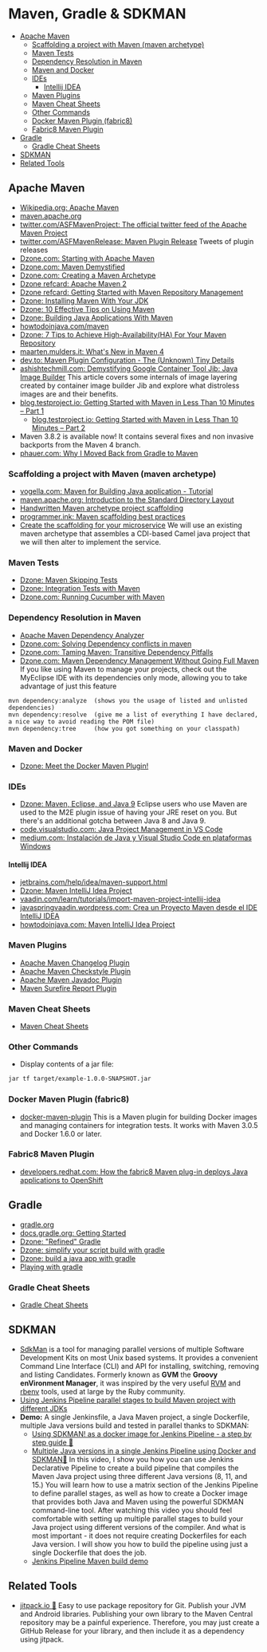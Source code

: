 # Maven, Gradle & SDKMAN
- [Apache Maven](#apache-maven)
	- [Scaffolding a project with Maven (maven archetype)](#scaffolding-a-project-with-maven-maven-archetype)
	- [Maven Tests](#maven-tests)
	- [Dependency Resolution in Maven](#dependency-resolution-in-maven)
	- [Maven and Docker](#maven-and-docker)
	- [IDEs](#ides)
		- [Intellij IDEA](#intellij-idea)
	- [Maven Plugins](#maven-plugins)
	- [Maven Cheat Sheets](#maven-cheat-sheets)
	- [Other Commands](#other-commands)
	- [Docker Maven Plugin (fabric8)](#docker-maven-plugin-fabric8)
	- [Fabric8 Maven Plugin](#fabric8-maven-plugin)
- [Gradle](#gradle)
	- [Gradle Cheat Sheets](#gradle-cheat-sheets)
- [SDKMAN](#sdkman)
- [Related Tools](#related-tools)

## Apache Maven
* [Wikipedia.org: Apache Maven](https://en.wikipedia.org/wiki/Apache_Maven)
* [maven.apache.org](https://maven.apache.org/)
* [twitter.com/ASFMavenProject: The official twitter feed of the Apache Maven Project](https://twitter.com/ASFMavenProject)
* [twitter.com/ASFMavenRelease: Maven Plugin Release](https://twitter.com/ASFMavenRelease) Tweets of plugin releases
* [Dzone.com: Starting with Apache Maven](https://dzone.com/articles/starting-with-apache-maven)
* [Dzone.com: Maven Demystified](https://dzone.com/articles/maven-demystified)
* [Dzone.com: Creating a Maven Archetype](https://dzone.com/articles/create-maven-archetype-1)
* [Dzone refcard: Apache Maven 2](https://dzone.com/asset/download/212)
* [Dzone refcard: Getting Started with Maven Repository Management](https://dzone.com/asset/download/223)
* [Dzone: Installing Maven With Your JDK](https://dzone.com/articles/installing-maven)
* [Dzone: 10 Effective Tips on Using Maven](https://dzone.com/articles/10-effective-tips-on-using-maven)
* [Dzone: Building Java Applications With Maven](https://dzone.com/articles/building-java-applications-with-maven)
* [howtodoinjava.com/maven](https://howtodoinjava.com/maven/)
* [Dzone: 7 Tips to Achieve High-Availability(HA) For Your Maven Repository](https://dzone.com/articles/7-tips-to-achieve-high-availabilityha-for-your-mav-1) 
* [maarten.mulders.it: What's New in Maven 4](https://maarten.mulders.it/2020/11/whats-new-in-maven-4/)
* [dev.to: Maven Plugin Configuration - The (Unknown) Tiny Details](https://dev.to/khmarbaise/maven-plugin-configuration-the-unknown-tiny-details-1emm)
* [ashishtechmill.com: Demystifying Google Container Tool Jib: Java Image Builder](https://ashishtechmill.com/demystifying-google-container-tool-jib-java-image-builder) This article covers some internals of image layering created by container image builder Jib and explore what distroless images are and their benefits.
* [blog.testproject.io: Getting Started with Maven in Less Than 10 Minutes – Part 1](https://blog.testproject.io/2021/06/28/getting-started-with-maven-part-1/)
	* [blog.testproject.io: Getting Started with Maven in Less Than 10 Minutes – Part 2](https://blog.testproject.io/2021/06/28/getting-started-with-maven-part-2/)
* Maven 3.8.2 is available now! It contains several fixes and non invasive backports from the Maven 4 branch. 
* [phauer.com: Why I Moved Back from Gradle to Maven](https://phauer.com/2018/moving-back-from-gradle-to-maven/)

### Scaffolding a project with Maven (maven archetype)
* [vogella.com: Maven for Building Java application - Tutorial](https://www.vogella.com/tutorials/ApacheMaven/article.html)
* [maven.apache.org: Introduction to the Standard Directory Layout](http://maven.apache.org/guides/introduction/introduction-to-the-standard-directory-layout.html)
* [Handwritten Maven archetype project scaffolding](http://www.programmersought.com/article/1858176023/)
* [programmer.ink: Maven scaffolding best practices](https://programmer.ink/think/maven-scaffolding-best-practices.html)
* [Create the scaffolding for your microservice](http://fuse.labs.osecloud.com/fuse/creating-a-microservices-project-with-maven/) We will use an existing maven archetype that assembles a CDI-based Camel java project that we will then alter to implement the service.

### Maven Tests
* [Dzone: Maven Skipping Tests](https://dzone.com/articles/maven-skipping-tests)
* [Dzone: Integration Tests with Maven](https://dzone.com/articles/integration-tests-with-maven)
* [Dzone.com: Running Cucumber with Maven](https://dzone.com/articles/running-cucumber-with-maven)

### Dependency Resolution in Maven
* [Apache Maven Dependency Analyzer](https://maven.apache.org/shared/maven-dependency-analyzer/index.html)
* [Dzone.com: Solving Dependency conflicts in maven](https://dzone.com/articles/solving-dependency-conflicts-in-maven)
* [Dzone.com: Taming Maven: Transitive Dependency Pitfalls](https://dzone.com/articles/taming-maven-transitive-dependency-pitfalls)
* [Dzone.com: Maven Dependency Management Without Going Full Maven](https://dzone.com/articles/maven-dependency-management-without-going-full-mav) If you like using Maven to manage your projects, check out the MyEclipse IDE with its dependencies only mode, allowing you to take advantage of just this feature

```
mvn dependency:analyze  (shows you the usage of listed and unlisted dependencies)
mvn dependency:resolve  (give me a list of everything I have declared, a nice way to avoid reading the POM file)
mvn dependency:tree     (how you got something on your classpath)
```

### Maven and Docker
* [Dzone: Meet the Docker Maven Plugin!](https://dzone.com/articles/meet-the-docker-maven-plugin) 

### IDEs
* [Dzone: Maven, Eclipse, and Java 9](https://dzone.com/articles/maven-eclipse-and-java-9) Eclipse users who use Maven are used to the M2E plugin issue of having your JRE reset on you. But there's an additional gotcha between Java 8 and Java 9. 
* [code.visualstudio.com: Java Project Management in VS Code](https://code.visualstudio.com/docs/java/java-project)
* [medium.com: Instalación de Java y Visual Studio Code en plataformas Windows](https://medium.com/habasconchocos/instalaci%C3%B3n-de-java-y-visual-studio-code-en-plataformas-windows-1fa47a69497f)

#### Intellij IDEA
* [jetbrains.com/help/idea/maven-support.html](https://www.jetbrains.com/help/idea/maven-support.html)
* [Dzone: Maven IntelliJ Idea Project](https://dzone.com/articles/importing-a-maven-project-in-intellij-idea)
* [vaadin.com/learn/tutorials/import-maven-project-intellij-idea](https://vaadin.com/learn/tutorials/import-maven-project-intellij-idea)
* [javaspringvaadin.wordpress.com: Crea un Proyecto Maven desde el IDE IntelliJ IDEA](https://javaspringvaadin.wordpress.com/2018/05/22/mavenintellijidea/)
* [howtodoinjava.com: Maven IntelliJ Idea Project](https://howtodoinjava.com/maven/how-to-convert-maven-java-project-to-intellij-idea-project/)

### Maven Plugins
* [Apache Maven Changelog Plugin](https://maven.apache.org/plugins/maven-changelog-plugin/)
* [Apache Maven Checkstyle Plugin](https://maven.apache.org/plugins/maven-checkstyle-plugin/)
* [Apache Maven Javadoc Plugin](https://maven.apache.org/plugins/maven-javadoc-plugin/)
* [Maven Surefire Report Plugin](https://maven.apache.org/surefire/maven-surefire-report-plugin/)

### Maven Cheat Sheets
* [Maven Cheat Sheets](cheatsheets.md)

### Other Commands
* Display contents of a jar file:

```bash
jar tf target/example-1.0.0-SNAPSHOT.jar
```

### Docker Maven Plugin (fabric8)
- [docker-maven-plugin](https://github.com/fabric8io/docker-maven-plugin) This is a Maven plugin for building Docker images and managing containers for integration tests. It works with Maven 3.0.5 and Docker 1.6.0 or later.

### Fabric8 Maven Plugin
- [developers.redhat.com: How the fabric8 Maven plug-in deploys Java applications to OpenShift](https://developers.redhat.com/blog/2020/06/02/how-the-fabric8-maven-plug-in-deploys-java-applications-to-openshift/)

## Gradle
- [gradle.org](https://gradle.org/)
- [docs.gradle.org: Getting Started](https://docs.gradle.org/current/userguide/getting_started.html)
- [Dzone: "Refined" Gradle](https://dzone.com/articles/refined-gradle)
- [Dzone: simplify your script build with gradle](https://dzone.com/articles/simplify-your-script-build-with-gradle)
- [Dzone: build a java app with gradle](https://dzone.com/articles/build-a-java-app-with-gradle)
- [Playing with gradle](https://develosapiens.wordpress.com/2015/05/08/playing-with-gradle/)

### Gradle Cheat Sheets
- [Gradle Cheat Sheets](cheatsheets.md)

## SDKMAN 
* [SdkMan](https://sdkman.io/) is a tool for managing parallel versions of multiple Software Development Kits on most Unix based systems. It provides a convenient Command Line Interface (CLI) and API for installing, switching, removing and listing Candidates. Formerly known as **GVM** the **Groovy enVironment Manager**, it was inspired by the very useful [RVM](https://rvm.io/) and [rbenv](https://github.com/sstephenson/rbenv) tools, used at large by the Ruby community.
* [Using Jenkins Pipeline parallel stages to build Maven project with different JDKs](https://e.printstacktrace.blog/using-jenkins-pipeline-parallel-stages-to-build-maven-project-with-different-jdks/)
* **Demo:** A single Jenkinsfile, a Java Maven project, a single Dockerfile, multiple Java versions build and tested in parallel thanks to SDKMAN:
    * [Using SDKMAN! as a docker image for Jenkins Pipeline - a step by step guide 🌟](https://e.printstacktrace.blog/using-sdkman-as-a-docker-image-for-jenkins-pipeline-a-step-by-step-guide/)
    * [Multiple Java versions in a single Jenkins Pipeline using Docker and SDKMAN🌟](https://www.youtube.com/watch?v=j1lH3vOhucw) In this video, I show you how you can use Jenkins Declarative Pipeline to create a build pipeline that compiles the Maven Java project using three different Java versions (8, 11, and 15.) You will learn how to use a matrix section of the Jenkins Pipeline to define parallel stages, as well as how to create a Docker image that provides both Java and Maven using the powerful SDKMAN command-line tool. After watching this video you should feel comfortable with setting up multiple parallel stages to build your Java project using different versions of the compiler. And what is most important - it does not require creating Dockerfiles for each Java version. I will show you how to build the pipeline using just a single Dockerfile that does the job. 
    * [Jenkins Pipeline Maven build demo](https://github.com/wololock/jenkine-pipeline-maven-demo/tree/sdkman)

## Related Tools
* [jitpack.io 🌟](https://jitpack.io) Easy to use package repository for Git. Publish your JVM and Android libraries. Publishing your own library to the Maven Central repository may be a painful experience. Therefore, you may just create a GitHub Release for your library, and then include it as a dependency using jitpack.